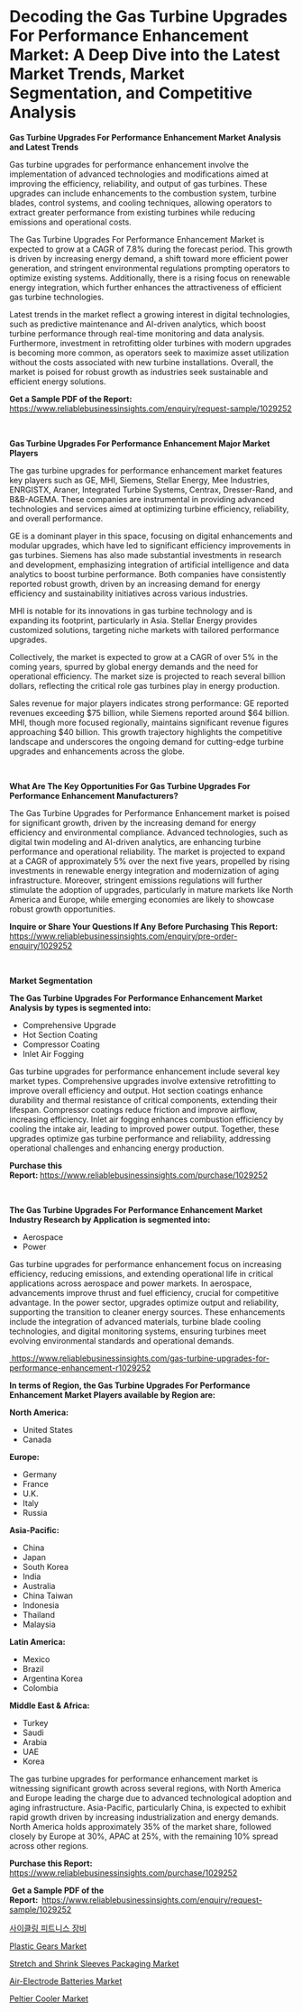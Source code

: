 <p><h1>Decoding the Gas Turbine Upgrades For Performance Enhancement Market: A Deep Dive into the Latest Market Trends, Market Segmentation, and Competitive Analysis</h1></p><p><strong>Gas Turbine Upgrades For Performance Enhancement Market Analysis and Latest Trends</strong></p>
<p><p>Gas turbine upgrades for performance enhancement involve the implementation of advanced technologies and modifications aimed at improving the efficiency, reliability, and output of gas turbines. These upgrades can include enhancements to the combustion system, turbine blades, control systems, and cooling techniques, allowing operators to extract greater performance from existing turbines while reducing emissions and operational costs.</p><p>The Gas Turbine Upgrades For Performance Enhancement Market is expected to grow at a CAGR of 7.8% during the forecast period. This growth is driven by increasing energy demand, a shift toward more efficient power generation, and stringent environmental regulations prompting operators to optimize existing systems. Additionally, there is a rising focus on renewable energy integration, which further enhances the attractiveness of efficient gas turbine technologies.</p><p>Latest trends in the market reflect a growing interest in digital technologies, such as predictive maintenance and AI-driven analytics, which boost turbine performance through real-time monitoring and data analysis. Furthermore, investment in retrofitting older turbines with modern upgrades is becoming more common, as operators seek to maximize asset utilization without the costs associated with new turbine installations. Overall, the market is poised for robust growth as industries seek sustainable and efficient energy solutions.</p></p>
<p><strong>Get a Sample PDF of the Report:&nbsp;</strong> <a href="https://www.reliablebusinessinsights.com/enquiry/request-sample/1029252">https://www.reliablebusinessinsights.com/enquiry/request-sample/1029252</a></p>
<p>&nbsp;</p>
<p><strong>Gas Turbine Upgrades For Performance Enhancement Major Market Players</strong></p>
<p><p>The gas turbine upgrades for performance enhancement market features key players such as GE, MHI, Siemens, Stellar Energy, Mee Industries, ENRGISTX, Araner, Integrated Turbine Systems, Centrax, Dresser-Rand, and B&B-AGEMA. These companies are instrumental in providing advanced technologies and services aimed at optimizing turbine efficiency, reliability, and overall performance.</p><p>GE is a dominant player in this space, focusing on digital enhancements and modular upgrades, which have led to significant efficiency improvements in gas turbines. Siemens has also made substantial investments in research and development, emphasizing integration of artificial intelligence and data analytics to boost turbine performance. Both companies have consistently reported robust growth, driven by an increasing demand for energy efficiency and sustainability initiatives across various industries.</p><p>MHI is notable for its innovations in gas turbine technology and is expanding its footprint, particularly in Asia. Stellar Energy provides customized solutions, targeting niche markets with tailored performance upgrades.</p><p>Collectively, the market is expected to grow at a CAGR of over 5% in the coming years, spurred by global energy demands and the need for operational efficiency. The market size is projected to reach several billion dollars, reflecting the critical role gas turbines play in energy production.</p><p>Sales revenue for major players indicates strong performance: GE reported revenues exceeding $75 billion, while Siemens reported around $64 billion. MHI, though more focused regionally, maintains significant revenue figures approaching $40 billion. This growth trajectory highlights the competitive landscape and underscores the ongoing demand for cutting-edge turbine upgrades and enhancements across the globe.</p></p>
<p>&nbsp;</p>
<p><strong>What Are The Key Opportunities For Gas Turbine Upgrades For Performance Enhancement Manufacturers?</strong></p>
<p><p>The Gas Turbine Upgrades for Performance Enhancement market is poised for significant growth, driven by the increasing demand for energy efficiency and environmental compliance. Advanced technologies, such as digital twin modeling and AI-driven analytics, are enhancing turbine performance and operational reliability. The market is projected to expand at a CAGR of approximately 5% over the next five years, propelled by rising investments in renewable energy integration and modernization of aging infrastructure. Moreover, stringent emissions regulations will further stimulate the adoption of upgrades, particularly in mature markets like North America and Europe, while emerging economies are likely to showcase robust growth opportunities.</p></p>
<p><strong>Inquire or Share Your Questions If Any Before Purchasing This Report:</strong> <a href="https://www.reliablebusinessinsights.com/enquiry/pre-order-enquiry/1029252">https://www.reliablebusinessinsights.com/enquiry/pre-order-enquiry/1029252</a></p>
<p>&nbsp;</p>
<p><strong>Market Segmentation</strong></p>
<p><strong>The Gas Turbine Upgrades For Performance Enhancement Market Analysis by types is segmented into:</strong></p>
<p><ul><li>Comprehensive Upgrade</li><li>Hot Section Coating</li><li>Compressor Coating</li><li>Inlet Air Fogging</li></ul></p>
<p><p>Gas turbine upgrades for performance enhancement include several key market types. Comprehensive upgrades involve extensive retrofitting to improve overall efficiency and output. Hot section coatings enhance durability and thermal resistance of critical components, extending their lifespan. Compressor coatings reduce friction and improve airflow, increasing efficiency. Inlet air fogging enhances combustion efficiency by cooling the intake air, leading to improved power output. Together, these upgrades optimize gas turbine performance and reliability, addressing operational challenges and enhancing energy production.</p></p>
<p><strong>Purchase this Report:&nbsp;</strong><a href="https://www.reliablebusinessinsights.com/purchase/1029252">https://www.reliablebusinessinsights.com/purchase/1029252</a></p>
<p>&nbsp;</p>
<p><strong>The Gas Turbine Upgrades For Performance Enhancement Market Industry Research by Application is segmented into:</strong></p>
<p><ul><li>Aerospace</li><li>Power</li></ul></p>
<p><p>Gas turbine upgrades for performance enhancement focus on increasing efficiency, reducing emissions, and extending operational life in critical applications across aerospace and power markets. In aerospace, advancements improve thrust and fuel efficiency, crucial for competitive advantage. In the power sector, upgrades optimize output and reliability, supporting the transition to cleaner energy sources. These enhancements include the integration of advanced materials, turbine blade cooling technologies, and digital monitoring systems, ensuring turbines meet evolving environmental standards and operational demands.</p></p>
<p><a href="https://www.reliablebusinessinsights.com/gas-turbine-upgrades-for-performance-enhancement-r1029252">&nbsp;https://www.reliablebusinessinsights.com/gas-turbine-upgrades-for-performance-enhancement-r1029252</a></p>
<p><strong>In terms of Region, the Gas Turbine Upgrades For Performance Enhancement Market Players available by Region are:</strong></p>
<p>
    <p> <strong> North America: </strong>
        <ul>
            <li>United States</li>
            <li>Canada</li>
        </ul>
        </p> 
    <p> <strong> Europe: </strong>
        <ul>
            <li>Germany</li>
            <li>France</li>
            <li>U.K.</li>
            <li>Italy</li>
            <li>Russia</li>
        </ul>
        </p> 
    <p> <strong> Asia-Pacific: </strong>
        <ul>
            <li>China</li>
            <li>Japan</li>
            <li>South Korea</li>
            <li>India</li>
            <li>Australia</li>
            <li>China Taiwan</li>
            <li>Indonesia</li>
            <li>Thailand</li>
            <li>Malaysia</li>
        </ul>
        </p> 
    <p> <strong> Latin America: </strong>
        <ul>
            <li>Mexico</li>
            <li>Brazil</li>
            <li>Argentina Korea</li>
            <li>Colombia</li>
        </ul>
        </p> 
    <p> <strong> Middle East & Africa: </strong>
        <ul>
            <li>Turkey</li>
            <li>Saudi</li>
            <li>Arabia</li>
            <li>UAE</li>
            <li>Korea</li>
        </ul>
    </p>
    </p>
<p><p>The gas turbine upgrades for performance enhancement market is witnessing significant growth across several regions, with North America and Europe leading the charge due to advanced technological adoption and aging infrastructure. Asia-Pacific, particularly China, is expected to exhibit rapid growth driven by increasing industrialization and energy demands. North America holds approximately 35% of the market share, followed closely by Europe at 30%, APAC at 25%, with the remaining 10% spread across other regions.</p></p>
<p><strong>Purchase this Report: </strong><a href="https://www.reliablebusinessinsights.com/purchase/1029252">https://www.reliablebusinessinsights.com/purchase/1029252</a></p>
<p>&nbsp;<strong>Get a Sample PDF of the Report:&nbsp;&nbsp;</strong><a href="https://www.reliablebusinessinsights.com/enquiry/request-sample/1029252">https://www.reliablebusinessinsights.com/enquiry/request-sample/1029252</a></p>
<p><strong></strong></p>
<p><p><a href="https://medium.com/@kelvinfeenrey98677/%EC%84%B8%EA%B3%84-cycling-fitness-equipments-market-%EC%9D%80-2024%EC%97%90%EC%84%9C-2031%EB%A1%9C-%EC%97%B0%ED%8F%89%EA%B7%A0-%EC%A6%9D%EA%B0%80%EC%9C%A8%EC%9D%84-%EB%B3%B4%EC%9D%BC-%EA%B2%83%EC%9C%BC%EB%A1%9C-%EC%98%88%EC%83%81%EB%90%A9%EB%8B%88%EB%8B%A4-0f3a91b1d345">사이클링 피트니스 장비</a></p><p><a href="https://medium.com/@KevinNorth98/the-plastic-gears-market-research-report-provides-an-in-depth-and-up-to-date-analysis-of-the-e87bd3806af5">Plastic Gears Market</a></p><p><a href="https://github.com/lambertr3e8v/Market-Research-Report-List-1/blob/main/stretch-and-shrink-sleeves-packaging-market.md">Stretch and Shrink Sleeves Packaging Market</a></p><p><a href="https://github.com/CarolynWatkins697/Market-Research-Report-List-1/blob/main/air-electrode-batteries-market.md">Air-Electrode Batteries Market</a></p><p><a href="https://www.linkedin.com/pulse/peltier-cooler-market-size-growing-cagr-127-report-covers-rp09f?trackingId=9qNjcUL4RuSAHkVOyiEFIg%3D%3D">Peltier Cooler Market</a></p></p>